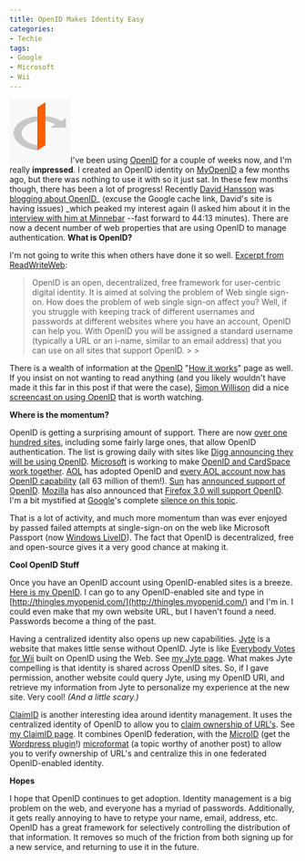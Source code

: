 ```yaml
---
title: OpenID Makes Identity Easy
categories:
- Techie
tags:
- Google
- Microsoft
- Wii
---
```


[![openid-logo.gif](/assets/posts/2007/openid-logo1.gif)](http://www.openid.net/)I've been using [OpenID](http://www.openid.net/) for a couple of weeks now, and I'm really **impressed**. I created an OpenID identity on [MyOpenID](http://www.myopenid.com/) a few months ago, but there was nothing to use it with so it just sat. In these few months though, there has been a lot of progress! Recently [David Hansson](http://www.loudthinking.com/) was [blogging about OpenID](http://72.14.209.104/search?q=cache:U1E1_gBCiWUJ:www.loudthinking.com/arc/000604.html+openid+site:loudthinking.com&hl=en&ct=clnk&cd=1&gl=us&client=firefox-a)_ (excuse the Google cache link, David's site is having issues) _which peaked my interest again (I asked him about it in the [interview with him at Minnebar](/thingelstad/minnebar-2007) --fast forward to 44:13 minutes). There are now a decent number of web properties that are using OpenID to manage authentication.
**What is OpenID?**

I'm not going to write this when others have done it so well. [Excerpt from ReadWriteWeb](http://www.readwriteweb.com/archives/microsoft_openid_five_key_takeaways.php):

<blockquote>OpenID is an open, decentralized, free framework for user-centric digital identity. It is aimed at solving the problem of Web single sign-on. How does the problem of web single sign-on affect you? Well, if you struggle with keeping track of different usernames and passwords at different websites where you have an account, OpenID can help you. With OpenID you will be assigned a standard username (typically a URL or an i-name, similar to an email address) that you can use on all sites that support OpenID.
> 
> </blockquote>

There is a wealth of information at the [OpenID](http://openid.net/) "[How it works](http://openid.net/about.bml)" page as well. If you insist on not wanting to read anything (and you likely wouldn't have made it this far in this post if that were the case), [Simon Willison](http://simonwillison.net/2006/Dec/22/screencast/) did a nice [screencast on using OpenID](http://simonwillison.net/2006/openid-screencast/) that is worth watching.

**Where is the momentum?**

OpenID is getting a surprising amount of support. There are now [over one hundred sites](https://www.myopenid.com/directory), including some fairly large ones, that allow OpenID authentication. The list is growing daily with sites like [Digg announcing they will be using OpenID](http://www.techcrunch.com/2007/02/20/kevin-rose-at-fowa-digg-adopts-openid/). [Microsoft](http://www.microsoft.com/) is working to make [OpenID and CardSpace work together](http://www.readwriteweb.com/archives/microsoft_openid_five_key_takeaways.php). [AOL](http://www.aol.com/) has adopted OpenID and [every AOL account now has OpenID capability](http://dev.aol.com/aol-and-63-million-openids) (all 63 million of them!). [Sun](http://www.sun.com/) has [announced support of OpenID](http://radar.oreilly.com/archives/2007/05/sun_supports_op.html). [Mozilla](http://www.mozilla.org/) has also announced that [Firefox 3.0 will support OpenID](http://radar.oreilly.com/archives/2007/01/firefox_30_requ.html). I'm a bit mystified at [Google](http://www.google.com/)'s complete [silence on this topic](http://blog.javia.org/?p=44).

That is a lot of activity, and much more momentum than was ever enjoyed by passed failed attempts at single-sign-on on the web like Microsoft Passport (now [Windows LiveID](https://accountservices.passport.net/)). The fact that OpenID is decentralized, free and open-source gives it a very good chance at making it.

**Cool OpenID Stuff**

Once you have an OpenID account using OpenID-enabled sites is a breeze. [Here is my OpenID](http://thingles.myopenid.com/). I can go to any OpenID-enabled site and type in [http://thingles.myopenid.com/](http://thingles.myopenid.com/) and I'm in. I could even make that my own website URL, but I haven't found a need. Passwords become a thing of the past.

Having a centralized identity also opens up new capabilities. [Jyte](http://jyte.com/) is a website that makes little sense without OpenID. Jyte is like [Everybody Votes for Wii](/thingelstad/everyone-votes-on-wii) built on OpenID using the Web. See [my Jyte page](http://jyte.com/profile/thingles.myopenid.com). What makes Jyte compelling is that identity is shared across OpenID sites. So, if I gave permission, another website could query Jyte, using my OpenID URI, and retrieve my information from Jyte to personalize my experience at the new site. Very cool! _(And a little scary.)_

[ClaimID](http://claimid.com/) is another interesting idea around identity management. It uses the centralized identity of OpenID to allow you to [claim ownership of URL's](http://claimid.com/account/help). See [my ClaimID page](http://claimid.com/thingles). It combines OpenID federation, with the [MicroID](http://www.microid.org/) (get the [Wordpress plugin](http://www.richardkmiller.com/blog/archives/2006/03/microid-plugin-for-wordpress)!) [microformat](http://microformats.org/) (a topic worthy of another post) to allow you to verify ownership of URL's and centralize this in one federated OpenID-enabled identity.

**Hopes**

I hope that OpenID continues to get adoption. Identity management is a big problem on the web, and everyone has a myriad of passwords. Additionally, it gets really annoying to have to retype your name, email, address, etc. OpenID has a great framework for selectively controlling the distribution of that information. It removes so much of the friction from both signing up for a new service, and returning to use it in the future.
